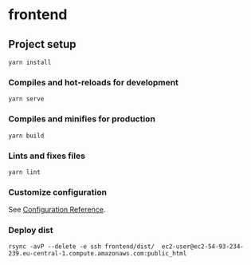 # frontend

## Project setup

```
yarn install
```

### Compiles and hot-reloads for development

```
yarn serve
```

### Compiles and minifies for production

```
yarn build
```

### Lints and fixes files

```
yarn lint
```

### Customize configuration

See [Configuration Reference](https://cli.vuejs.org/config/).

### Deploy dist

```
rsync -avP --delete -e ssh frontend/dist/  ec2-user@ec2-54-93-234-239.eu-central-1.compute.amazonaws.com:public_html
```
